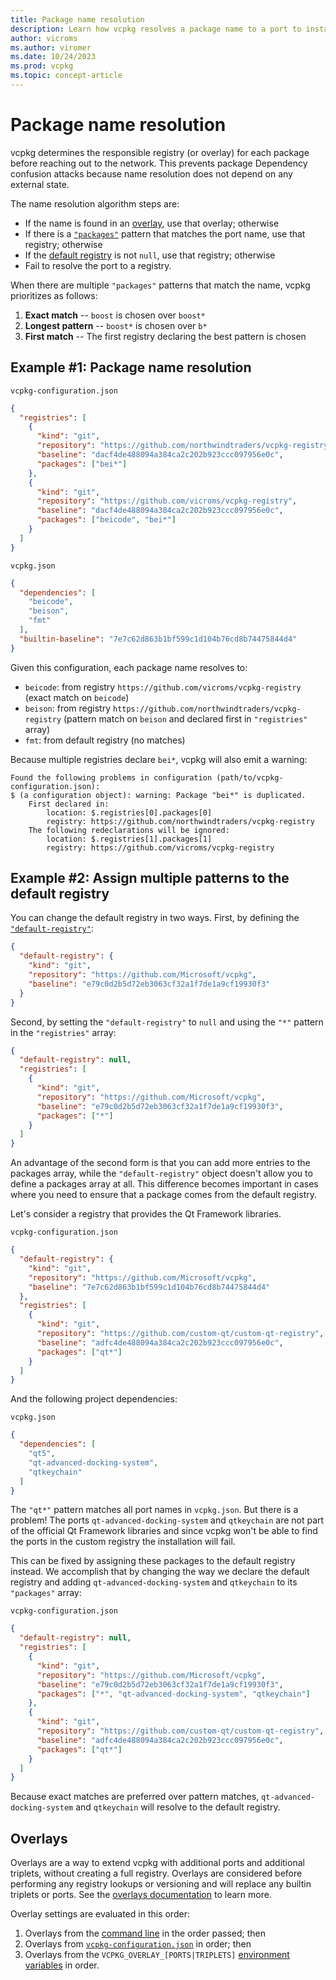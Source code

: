 ```yaml
---
title: Package name resolution
description: Learn how vcpkg resolves a package name to a port to install.
author: vicroms
ms.author: viromer
ms.date: 10/24/2023
ms.prod: vcpkg
ms.topic: concept-article
---
```

# Package name resolution

vcpkg determines the responsible registry (or overlay) for each package before
reaching out to the network. This prevents package Dependency confusion attacks
because name resolution does not depend on any external state.

The name resolution algorithm steps are:

- If the name is found in an [overlay](#overlays), use that overlay; otherwise
- If there is a
  [`"packages"`](../reference/vcpkg-configuration-json.md#registry-packages)
  pattern that matches the port name, use that registry; otherwise
- If the [default
  registry](../reference/vcpkg-configuration-json.md#default-registry) is not
  `null`, use that registry; otherwise
- Fail to resolve the port to a registry.

When there are multiple `"packages"` patterns that match the name, vcpkg
prioritizes as follows:

1. **Exact match** -- `boost` is chosen over `boost*`
2. **Longest pattern** -- `boost*` is chosen over `b*`
3. **First match** -- The first registry declaring the best pattern is chosen

## Example #1: Package name resolution

`vcpkg-configuration.json`
```json
{
  "registries": [
    {
      "kind": "git",
      "repository": "https://github.com/northwindtraders/vcpkg-registry",
      "baseline": "dacf4de488094a384ca2c202b923ccc097956e0c",
      "packages": ["bei*"]
    },
    {
      "kind": "git",
      "repository": "https://github.com/vicroms/vcpkg-registry",
      "baseline": "dacf4de488094a384ca2c202b923ccc097956e0c",
      "packages": ["beicode", "bei*"]
    }
  ]
}
```

`vcpkg.json`

```json
{
  "dependencies": [ 
    "beicode", 
    "beison",
    "fmt"
  ],
  "builtin-baseline": "7e7c62d863b1bf599c1d104b76cd8b74475844d4"
}
```

Given this configuration, each package name resolves to:

* `beicode`: from registry `https://github.com/vicroms/vcpkg-registry` (exact
  match on `beicode`)
* `beison`: from registry `https://github.com/northwindtraders/vcpkg-registry`
  (pattern match on `beison` and declared first in `"registries"` array)
* `fmt`: from default registry (no matches)

Because multiple registries declare `bei*`, vcpkg will also emit a warning:

```Console
Found the following problems in configuration (path/to/vcpkg-configuration.json):
$ (a configuration object): warning: Package "bei*" is duplicated.
    First declared in:
        location: $.registries[0].packages[0]
        registry: https://github.com/northwindtraders/vcpkg-registry
    The following redeclarations will be ignored:
        location: $.registries[1].packages[1]
        registry: https://github.com/vicroms/vcpkg-registry
```

## Example #2: Assign multiple patterns to the default registry

You can change the default registry in two ways. First, by defining the
[`"default-registry"`](../reference/vcpkg-configuration-json.md#default-registry):

```json
{
  "default-registry": {
    "kind": "git",
    "repository": "https://github.com/Microsoft/vcpkg",
    "baseline": "e79c0d2b5d72eb3063cf32a1f7de1a9cf19930f3"
  }
}
```

Second, by setting the `"default-registry"` to `null` and using the `"*"`
pattern in the `"registries"` array:

```json
{
  "default-registry": null,
  "registries": [
    {
      "kind": "git",
      "repository": "https://github.com/Microsoft/vcpkg",
      "baseline": "e79c0d2b5d72eb3063cf32a1f7de1a9cf19930f3",
      "packages": ["*"]
    }
  ]
}
```

An advantage of the second form is that you can add more entries to the packages
array, while the `"default-registry"` object doesn't allow you to define a
packages array at all. This difference becomes important in cases where you need
to ensure that a package comes from the default registry.

Let's consider a registry that provides the Qt Framework libraries.

`vcpkg-configuration.json`

```json
{
  "default-registry": {
    "kind": "git",
    "repository": "https://github.com/Microsoft/vcpkg",
    "baseline": "7e7c62d863b1bf599c1d104b76cd8b74475844d4"
  },
  "registries": [
    {
      "kind": "git",
      "repository": "https://github.com/custom-qt/custom-qt-registry",
      "baseline": "adfc4de488094a384ca2c202b923ccc097956e0c",
      "packages": ["qt*"]
    }
  ]
}
```

And the following project dependencies:

`vcpkg.json`
```json
{
  "dependencies": [ 
    "qt5", 
    "qt-advanced-docking-system", 
    "qtkeychain" 
  ]
}
```

The `"qt*"` pattern matches all port names in `vcpkg.json`. But there is a
problem! The ports `qt-advanced-docking-system` and `qtkeychain` are not part of
the official Qt Framework libraries and since vcpkg won't be able to find the
ports in the custom registry the installation will fail.

This can be fixed by assigning these packages to the default registry instead.
We accomplish that by changing the way we declare the default registry and
adding `qt-advanced-docking-system` and `qtkeychain` to its `"packages"` array:

`vcpkg-configuration.json`

```json
{
  "default-registry": null,
  "registries": [
    {
      "kind": "git",
      "repository": "https://github.com/Microsoft/vcpkg",
      "baseline": "e79c0d2b5d72eb3063cf32a1f7de1a9cf19930f3",
      "packages": ["*", "qt-advanced-docking-system", "qtkeychain"]
    },
    {
      "kind": "git",
      "repository": "https://github.com/custom-qt/custom-qt-registry",
      "baseline": "adfc4de488094a384ca2c202b923ccc097956e0c",
      "packages": ["qt*"]
    }
  ]
}
```

Because exact matches are preferred over pattern matches,
`qt-advanced-docking-system` and `qtkeychain` will resolve to the default
registry.

## <a name="overlays"></a> Overlays

Overlays are a way to extend vcpkg with additional ports and additional
triplets, without creating a full registry. Overlays are considered before
performing any registry lookups or versioning and will replace any builtin
triplets or ports. See the [overlays
documentation](../concepts/overlay-ports.md) to learn more.

Overlay settings are evaluated in this order:

1. Overlays from the [command line](../commands/common-options.md#overlay-ports)
   in the order passed; then
2. Overlays from
   [`vcpkg-configuration.json`](../reference/vcpkg-configuration-json.md#overlay-ports)
   in order; then
3. Overlays from the `VCPKG_OVERLAY_[PORTS|TRIPLETS]` [environment
   variables](../users/config-environment.md#vcpkg_overlay_ports) in order.
